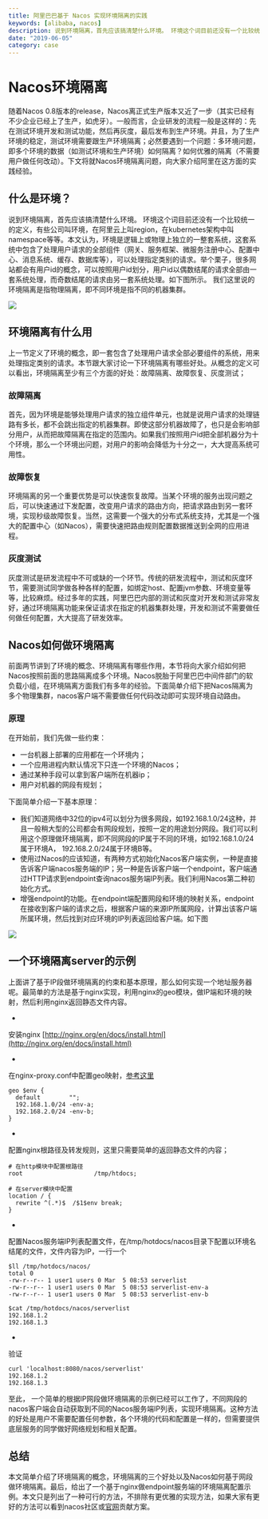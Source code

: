 ```yaml
---
title: 阿里巴巴基于 Nacos 实现环境隔离的实践
keywords: [alibaba, nacos]
description: 说到环境隔离，首先应该搞清楚什么环境。 环境这个词目前还没有一个比较统一的定义，有些公司叫环境，在阿里云上叫region，在kubernetes架构中叫namespace等等。
date: "2019-06-05"
category: case
---
```


# Nacos环境隔离

随着Nacos 0.8版本的release，Nacos离正式生产版本又近了一步（其实已经有不少企业已经上了生产，如虎牙）。一般而言，企业研发的流程一般是这样的：先在测试环境开发和测试功能，然后再灰度，最后发布到生产环境。并且，为了生产环境的稳定，测试环境需要跟生产环境隔离；必然要遇到一个问题：多环境问题，即多个环境的数据（如测试环境和生产环境）如何隔离？如何优雅的隔离（不需要用户做任何改动）。下文将就Nacos环境隔离问题，向大家介绍阿里在这方面的实践经验。

<a name="d0eabe32"></a>

## 什么是环境？

说到环境隔离，首先应该搞清楚什么环境。 环境这个词目前还没有一个比较统一的定义，有些公司叫环境，在阿里云上叫region，在kubernetes架构中叫namespace等等。本文认为，环境是逻辑上或物理上独立的一整套系统，这套系统中包含了处理用户请求的全部组件（网关、服务框架、微服务注册中心、配置中心、消息系统、缓存、数据库等），可以处理指定类别的请求。举个栗子，很多网站都会有用户id的概念，可以按照用户id划分，用户id以偶数结尾的请求全部由一套系统处理，而奇数结尾的请求由另一套系统处理。如下图所示。 我们这里说的环境隔离是指物理隔离，即不同环境是指不同的机器集群。



![](https://cdn.nlark.com/yuque/0/2019/png/333810/1559699207043-bff71a91-b187-489e-a3c4-79322913fd54.png#alt=undefined)

<a name="efec68f6"></a>

## 环境隔离有什么用

上一节定义了环境的概念，即一套包含了处理用户请求全部必要组件的系统，用来处理指定类别的请求。本节跟大家讨论一下环境隔离有哪些好处。从概念的定义可以看出，环境隔离至少有三个方面的好处：故障隔离、故障恢复、灰度测试；

<a name="dbbde2aa"></a>

### 故障隔离

首先，因为环境是能够处理用户请求的独立组件单元，也就是说用户请求的处理链路有多长，都不会跳出指定的机器集群。即使这部分机器故障了，也只是会影响部分用户，从而把故障隔离在指定的范围内。如果我们按照用户id把全部机器分为十个环境，那么一个环境出问题，对用户的影响会降低为十分之一，大大提高系统可用性。

<a name="e443c432"></a>

### 故障恢复

环境隔离的另一个重要优势是可以快速恢复故障。当某个环境的服务出现问题之后，可以快速通过下发配置，改变用户请求的路由方向，把请求路由到另一套环境，实现秒级故障恢复。当然，这需要一个强大的分布式系统支持，尤其是一个强大的配置中心（如Nacos），需要快速把路由规则配置数据推送到全网的应用进程。

<a name="385e0b0a"></a>

### 灰度测试

灰度测试是研发流程中不可或缺的一个环节。传统的研发流程中，测试和灰度环节，需要测试同学做各种各样的配置，如绑定host、配置jvm参数、环境变量等等，比较麻烦。经过多年的实践，阿里巴巴内部的测试和灰度对开发和测试非常友好，通过环境隔离功能来保证请求在指定的机器集群处理，开发和测试不需要做任何做任何配置，大大提高了研发效率。

<a name="37555cc2"></a>

## Nacos如何做环境隔离

前面两节讲到了环境的概念、环境隔离有哪些作用，本节将向大家介绍如何把Nacos按照前面的思路隔离成多个环境。Nacos脱胎于阿里巴巴中间件部门的软负载小组，在环境隔离方面我们有多年的经验。下面简单介绍下把Nacos隔离为多个物理集群，nacos客户端不需要做任何代码改动即可实现环境自动路由。

<a name="b6724cff"></a>

### 原理

在开始前，我们先做一些约束：

- 一台机器上部署的应用都在一个环境内；
- 一个应用进程内默认情况下只连一个环境的Nacos；
- 通过某种手段可以拿到客户端所在机器ip；
- 用户对机器的网段有规划；

下面简单介绍一下基本原理：

- 我们知道网络中32位的ipv4可以划分为很多网段，如192.168.1.0/24这种，并且一般稍大型的公司都会有网段规划，按照一定的用途划分网段。我们可以利用这个原理做环境隔离，即不同网段的IP属于不同的环境，如192.168.1.0/24属于环境A， 192.168.2.0/24属于环境B等。
- 使用过Nacos的应该知道，有两种方式初始化Nacos客户端实例，一种是直接告诉客户端nacos服务端的IP；另一种是告诉客户端一个endpoint，客户端通过HTTP请求到endpoint查询nacos服务端IP列表。我们利用Nacos第二种初始化方式。
- 增强endpoint的功能。在endpoint端配置网段和环境的映射关系，endpoint在接收到客户端的请求之后，根据客户端的来源IP所属网段，计算出该客户端所属环境，然后找到对应环境的IP列表返回给客户端。如下图

![](https://cdn.nlark.com/yuque/0/2019/png/333810/1559699221719-b127d968-2374-4fad-b433-733f47642bf0.png#alt=undefined)

<a name="f172b185"></a>

## 一个环境隔离server的示例

上面讲了基于IP段做环境隔离的约束和基本原理，那么如何实现一个地址服务器呢。最简单的方法是基于nginx实现，利用nginx的geo模块，做IP端和环境的映射，然后利用nginx返回静态文件内容。

- 
安装nginx [http://nginx.org/en/docs/install.html](http://nginx.org/en/docs/install.html)

- 
在nginx-proxy.conf中配置geo映射，[参考这里](http://nginx.org/en/docs/http/ngx_http_geo_module.html)
```
geo $env {
  default        "";
  192.168.1.0/24 -env-a;
  192.168.2.0/24 -env-b;
}
```


- 
配置nginx根路径及转发规则，这里只需要简单的返回静态文件的内容；
```
# 在http模块中配置根路径
root                    /tmp/htdocs;

# 在server模块中配置
location / {
  rewrite ^(.*)$  /$1$env break;
}
```


- 
配置Nacos服务端IP列表配置文件，在/tmp/hotdocs/nacos目录下配置以环境名结尾的文件，文件内容为IP，一行一个
```
$ll /tmp/hotdocs/nacos/
total 0
-rw-r--r-- 1 user1 users 0 Mar  5 08:53 serverlist
-rw-r--r-- 1 user1 users 0 Mar  5 08:53 serverlist-env-a
-rw-r--r-- 1 user1 users 0 Mar  5 08:53 serverlist-env-b

$cat /tmp/hotdocs/nacos/serverlist
192.168.1.2
192.168.1.3
```


- 
验证


```
curl 'localhost:8080/nacos/serverlist'
192.168.1.2
192.168.1.3
```

至此， 一个简单的根据IP网段做环境隔离的示例已经可以工作了，不同网段的nacos客户端会自动获取到不同的Nacos服务端IP列表，实现环境隔离。这种方法的好处是用户不需要配置任何参数，各个环境的代码和配置是一样的，但需要提供底层服务的同学做好网络规划和相关配置。

<a name="25f9c7fa"></a>

## 总结

本文简单介绍了环境隔离的概念，环境隔离的三个好处以及Nacos如何基于网段做环境隔离。最后，给出了一个基于nginx做endpoint服务端的环境隔离配置示例。本文只是列出了一种可行的方法，不排除有更优雅的实现方法，如果大家有更好的方法可以看到nacos社区或[官网](https://nacos.io/)贡献方案。
